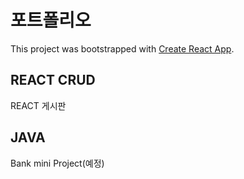 # 포트폴리오

This project was bootstrapped with [Create React App](https://github.com/facebook/create-react-app).

## REACT CRUD

REACT 게시판

## JAVA

Bank mini Project(예정)



